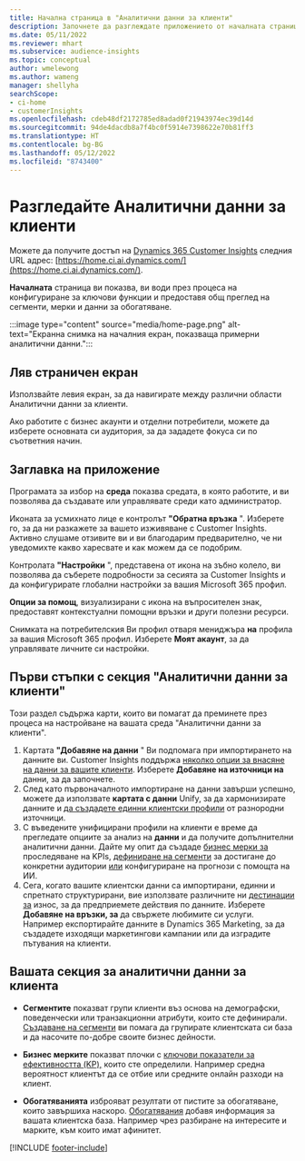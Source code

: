```yaml
---
title: Начална страница в "Аналитични данни за клиенти"
description: Започнете да разглеждате приложението от началната страница.
ms.date: 05/11/2022
ms.reviewer: mhart
ms.subservice: audience-insights
ms.topic: conceptual
author: wmelewong
ms.author: wameng
manager: shellyha
searchScope:
- ci-home
- customerInsights
ms.openlocfilehash: cdeb48df2172785ed8adad0f21943974ec39d14d
ms.sourcegitcommit: 94de4dacdb8a7f4bc0f5914e7398622e70b81ff3
ms.translationtype: HT
ms.contentlocale: bg-BG
ms.lasthandoff: 05/12/2022
ms.locfileid: "8743400"
---
```

# <a name="explore-customer-insights"></a>Разгледайте Аналитични данни за клиенти

Можете да получите достъп на [Dynamics 365 Customer Insights](https://home.ci.ai.dynamics.com/) следния URL адрес: [https://home.ci.ai.dynamics.com/](https://home.ci.ai.dynamics.com/).

**Началната** страница ви показва, ви води през процеса на конфигуриране за ключови функции и предоставя общ преглед на сегменти, мерки и данни за обогатяване.

:::image type="content" source="media/home-page.png" alt-text="Екранна снимка на началния екран, показваща примерни аналитични данни.":::

## <a name="left-side-pane"></a>Ляв страничен екран

Използвайте левия екран, за да навигирате между различни области Аналитични данни за клиенти. 

Ако работите с бизнес акаунти и отделни потребители, можете да изберете основната си аудитория, за да зададете фокуса си по съответния начин. 

## <a name="application-header"></a>Заглавка на приложение

Програмата за избор на **среда** показва средата, в която работите, и ви позволява да създавате или управлявате среди като администратор.

Иконата за усмихнато лице е контролът **"Обратна връзка** ". Изберете го, за да ни разкажете за вашето изживяване с Customer Insights. Активно слушаме отзивите ви и ви благодарим предварително, че ни уведомихте какво харесвате и как можем да се подобрим.

Контролата **"Настройки** ", представена от икона на зъбно колело, ви позволява да съберете подробности за сесията за Customer Insights и да конфигурирате глобални настройки за вашия Microsoft 365 профил. 

**Опции за помощ**, визуализирани с икона на въпросителен знак, предоставят контекстуални помощни връзки и други полезни ресурси.

Снимката на потребителския Ви профил отваря мениджъра **на** профила за вашия Microsoft 365 профил. Изберете **Моят акаунт**, за да управлявате личните си настройки.

## <a name="getting-started-with-customer-insights-section"></a>Първи стъпки с секция "Аналитични данни за клиенти"

Този раздел съдържа карти, които ви помагат да преминете през процеса на настройване на вашата среда "Аналитични данни за клиенти". 

1. Картата **"Добавяне на данни** " Ви подпомага при импортирането на данните ви. Customer Insights поддържа [няколко опции за внасяне на данни за вашите клиенти](data-sources.md). Изберете **Добавяне на източници на** данни, за да започнете.
1. След като първоначалното импортиране на данни завърши успешно, можете да използвате **картата с данни** Unify, за да хармонизирате данните и [да създадете единни клиентски профили](data-unification.md) от разнородни източници. 
1. С въведените унифицирани профили на клиенти е време да прегледате опциите за анализ на **данни** и да получите допълнителни аналитични данни. Дайте му опит да създаде [бизнес мерки за](measures.md) проследяване на KPIs, [дефиниране на сегменти](segments.md) за достигане до конкретни аудитории [или](predictions-overview.md) конфигуриране на прогнози с помощта на ИИ.
1. Сега, когато вашите клиентски данни са импортирани, единни и спретнато структурирани, вие използвате различните ни [дестинации за](export-destinations.md) износ, за да предприемете действия по данните. Изберете **Добавяне на връзки, за** да свържете любимите си услуги. Например експортирайте данните в Dynamics 365 Marketing, за да създадете изходящи маркетингови кампании или да изградите пътувания на клиенти. 

## <a name="your-customer-insights-section"></a>Вашата секция за аналитични данни за клиента

- **Сегментите** показват групи клиенти въз основа на демографски, поведенчески или транзакционни атрибути, които сте дефинирали. [Създаване на сегменти](segments.md) ви помага да групирате клиентската си база и да насочите по-добре своите бизнес дейности.

- **Бизнес мерките** показват плочки с [ключови показатели за ефективността (KP),](measures.md) които сте определили. Например средна вероятност клиентът да се отбие или средните онлайн разходи на клиент.

- **Обогатяванията** изброяват резултати от пистите за обогатяване, които завършиха наскоро. [Обогатявания](enrichment-hub.md) добавя информация за вашата клиентска база. Например чрез разбиране на интересите и марките, към които имат афинитет.


[!INCLUDE [footer-include](includes/footer-banner.md)]
